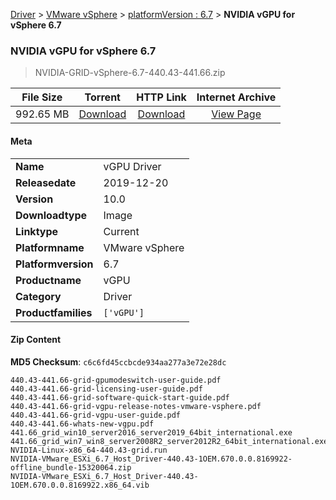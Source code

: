 
[Driver](/README.md)  >  [VMware vSphere](/index/Driver/VMware_vSphere.md)  >  [platformVersion : 6.7](/index/Driver/VMware_vSphere/6.7.md)  >  **NVIDIA vGPU for vSphere 6.7**


###    NVIDIA vGPU for vSphere 6.7

> NVIDIA-GRID-vSphere-6.7-440.43-441.66.zip   


| **File Size** | **Torrent**  | **HTTP Link** | **Internet Archive** |
|:-------------:|:------------:|:-------------:|:--------------------:|
| 992.65 MB |  [Download](https://archive.org/download/nvgpu_NVIDIA-GRID-vSphere-6.7-440.43-441.66.zip_b39804c2/nvgpu_NVIDIA-GRID-vSphere-6.7-440.43-441.66.zip_b39804c2_archive.torrent)       | [Download](https://archive.org/compress/nvgpu_NVIDIA-GRID-vSphere-6.7-440.43-441.66.zip_b39804c2) | [View Page](https://archive.org/details/nvgpu_NVIDIA-GRID-vSphere-6.7-440.43-441.66.zip_b39804c2)       |

#### Meta

<table>
<tr><td><strong>Name</strong></td><td>vGPU Driver</td></tr>
<tr><td><strong>Releasedate</strong></td><td>2019-12-20</td></tr>
<tr><td><strong>Version</strong></td><td>10.0</td></tr>
<tr><td><strong>Downloadtype</strong></td><td>Image</td></tr>
<tr><td><strong>Linktype</strong></td><td>Current</td></tr>
<tr><td><strong>Platformname</strong></td><td>VMware vSphere</td></tr>
<tr><td><strong>Platformversion</strong></td><td>6.7</td></tr>
<tr><td><strong>Productname</strong></td><td>vGPU</td></tr>
<tr><td><strong>Category</strong></td><td>Driver</td></tr>
<tr><td><strong>Productfamilies</strong></td><td><code>['vGPU']</code></td></tr>
</table>

#### Zip Content

**MD5 Checksum**: `c6c6fd45ccbcde934aa277a3e72e28dc`

```text
440.43-441.66-grid-gpumodeswitch-user-guide.pdf
440.43-441.66-grid-licensing-user-guide.pdf
440.43-441.66-grid-software-quick-start-guide.pdf
440.43-441.66-grid-vgpu-release-notes-vmware-vsphere.pdf
440.43-441.66-grid-vgpu-user-guide.pdf
440.43-441.66-whats-new-vgpu.pdf
441.66_grid_win10_server2016_server2019_64bit_international.exe
441.66_grid_win7_win8_server2008R2_server2012R2_64bit_international.exe
NVIDIA-Linux-x86_64-440.43-grid.run
NVIDIA-VMware_ESXi_6.7_Host_Driver-440.43-1OEM.670.0.0.8169922-offline_bundle-15320064.zip
NVIDIA-VMware_ESXi_6.7_Host_Driver-440.43-1OEM.670.0.0.8169922.x86_64.vib
```
